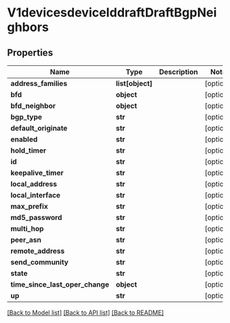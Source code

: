 # V1devicesdeviceIddraftDraftBgpNeighbors

## Properties
Name | Type | Description | Notes
------------ | ------------- | ------------- | -------------
**address_families** | **list[object]** |  | [optional] 
**bfd** | **object** |  | [optional] 
**bfd_neighbor** | **object** |  | [optional] 
**bgp_type** | **str** |  | [optional] 
**default_originate** | **str** |  | [optional] 
**enabled** | **str** |  | [optional] 
**hold_timer** | **str** |  | [optional] 
**id** | **str** |  | [optional] 
**keepalive_timer** | **str** |  | [optional] 
**local_address** | **str** |  | [optional] 
**local_interface** | **str** |  | [optional] 
**max_prefix** | **str** |  | [optional] 
**md5_password** | **str** |  | [optional] 
**multi_hop** | **str** |  | [optional] 
**peer_asn** | **str** |  | [optional] 
**remote_address** | **str** |  | [optional] 
**send_community** | **str** |  | [optional] 
**state** | **str** |  | [optional] 
**time_since_last_oper_change** | **object** |  | [optional] 
**up** | **str** |  | [optional] 

[[Back to Model list]](../README.md#documentation-for-models) [[Back to API list]](../README.md#documentation-for-api-endpoints) [[Back to README]](../README.md)

